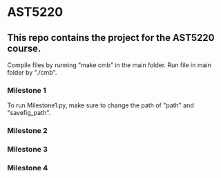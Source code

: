 # AST5220
## This repo contains the project for the AST5220 course. 

Compile files by running "make cmb" in the main folder. Run file in main folder by "./cmb".

### Milestone 1 
To run Milestone1.py, make sure to change the path of "path" and "savefig_path".

### Milestone 2

### Milestone 3

### Milestone 4